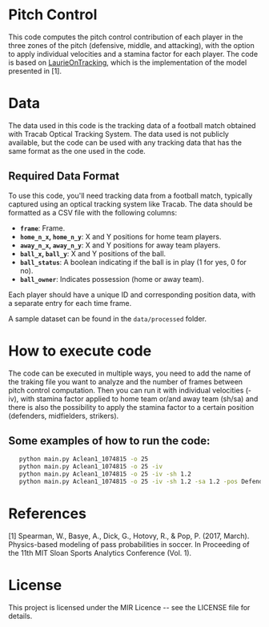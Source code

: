 # Pitch Control
This code computes the pitch control contribution of each player in the three zones of the pitch (defensive, middle, and attacking), with the option to apply individual velocities and a stamina factor for each player. The code is based on [LaurieOnTracking](https://github.com/Friends-of-Tracking-Data-FoTD/LaurieOnTracking), which is the implementation of the model presented in [1].

# Data
The data used in this code is the tracking data of a football match obtained with Tracab Optical Tracking System. The data used is not publicly available, but the code can be used with any tracking data that has the same format as the one used in the code. 

## Required Data Format

To use this code, you'll need tracking data from a football match, typically captured using an optical tracking system like Tracab. The data should be formatted as a CSV file with the following columns:

- **`frame`**: Frame.
- **`home_n_x`, `home_n_y`**: X and Y positions for home team players.
- **`away_n_x`, `away_n_y`**: X and Y positions for away team players.
- **`ball_x`, `ball_y`**: X and Y positions of the ball.
- **`ball_status`**: A boolean indicating if the ball is in play (1 for yes, 0 for no).
- **`ball_owner`**: Indicates possession (home or away team).

Each player should have a unique ID and corresponding position data, with a separate entry for each time frame. 

A sample dataset can be found in the `data/processed` folder.

# How to execute code

The code can be executed in multiple ways, you need to add the name of the traking file you want to analyze and the number of frames between pitch control computation.
Then you can run it with individual velocities (-iv), with stamina factor applied to home team or/and away team (sh/sa) and there is also the possibility to apply the stamina factor to a certain position (defenders, midfielders, strikers).

## Some examples of how to run the code:
```bash
   python main.py Aclean1_1074815 -o 25
   python main.py Aclean1_1074815 -o 25 -iv
   python main.py Aclean1_1074815 -o 25 -iv -sh 1.2
   python main.py Aclean1_1074815 -o 25 -iv -sh 1.2 -sa 1.2 -pos Defenders
   ```

# References
[1] Spearman, W., Basye, A., Dick, G., Hotovy, R., & Pop, P. (2017, March). Physics-based modeling of pass probabilities in soccer. In Proceeding of the 11th MIT Sloan Sports Analytics Conference (Vol. 1).

# License
This project is licensed under the MIR Licence -- see the LICENSE file for details.





